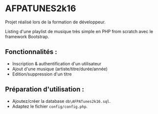# AFPATUNES2k16

Projet réalisé lors de la formation de développeur. 

Listing d'une playlist de musique très simple en PHP from scratch avec le framework Bootstrap.

## Fonctionnalités :
- Inscription & authentification d'un utilisateur
- Ajout d'une musique (artiste/titre/durée/année)
- Edition/suppression d'un titre

## Préparation d'utilisation :
 - Ajoutez/créer la database `db\AFPATunes2k16.sql`.
 - Adaptez le fichier `config/config.php`.
